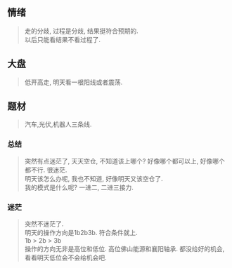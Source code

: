 ## 情绪
> 走的分歧, 过程是分歧, 结果挺符合预期的.   
> 以后只能看结果不看过程了.  
## 大盘  
> 低开高走, 明天看一根阳线或者震荡.  
## 题材
> 汽车,光伏,机器人三条线.  


### 总结  
> 突然有点迷茫了, 天天空仓, 不知道该上哪个? 好像哪个都可以上, 好像哪个都不行. 很迷茫.  
> 明天该怎么办呢, 我也不知道, 好像明天又该空仓了.  
> 我的模式是什么呢? 一进二, 二进三接力. 

### 迷茫 
> 突然不迷茫了.   
> 明天的操作方向是1b2b3b. 符合条件就上.  
> 1b > 2b > 3b   
> 操作的方向无非是高位和低位.  高位佛山能源和襄阳轴承.  都没给好的机会,  看看明天低位会不会给机会吧.  
